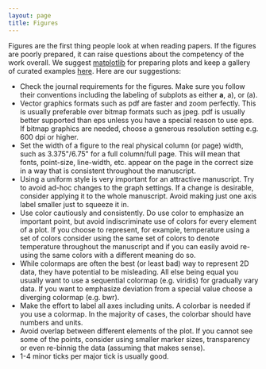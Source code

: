 ```yaml
---
layout: page
title: Figures
---
```


Figures are the first thing people look at when reading papers. If the figures are poorly prepared, it can raise questions about the competency of the work overall. We suggest [matplotlib](https://matplotlib.org/) for preparing plots and keep a gallery of curated examples [here](https://github.com/mpmdean/matplotlib_examples). Here are our suggestions:

* Check the journal requirements for the figures. Make sure you follow their conventions including the labeling of subplots as either **a**, a), or (a).
* Vector graphics formats such as pdf are faster and zoom perfectly. This is usually preferable over bitmap formats such as jpeg. pdf is usually better supported than eps unless you have a special reason to use eps. If bitmap graphics are needed, choose a generous resolution setting e.g. 600 dpi or higher.
* Set the width of a figure to the real physical column (or page) width, such as 3.375"/6.75" for a full column/full page. This will mean that fonts, point-size, line-width, etc. appear on the page in the correct size in a way that is consistent throughout the manuscript.
* Using a uniform style is very important for an attractive manuscript. Try to avoid ad-hoc changes to the graph settings. If a change is desirable, consider applying it to the whole manuscript. Avoid making just one axis label smaller just to squeeze it in.
* Use color cautiously and consistently. Do use color to emphasize an important point, but avoid indiscriminate use of colors for every element of a plot. If you choose to represent, for example, temperature using a set of colors consider using the same set of colors to denote temperature throughout the manuscript and if you can easily avoid re-using the same colors with a different meaning do so.
* While colormaps are often the best (or least bad) way to represent 2D data, they have potential to be misleading. All else being equal you usually want to use a sequential colormap (e.g. viridis) for gradually vary data. If you want to emphasize deviation from a special value choose a diverging colormap (e.g. bwr).
* Make the effort to label all axes including units. A colorbar is needed if you use a colormap. In the majority of cases, the colorbar should have numbers and units.
* Avoid overlap between different elements of the plot. If you cannot see some of the points, consider using smaller marker sizes, transparency or even re-binnig the data (assuming that makes sense).
* 1-4 minor ticks per major tick is usually good.
